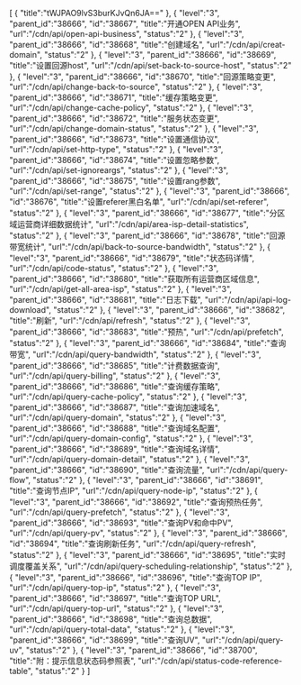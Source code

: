 [
	{
		"title":"tWJPAO9lvS3burKJvQn6JA=="
	},
	{
		"level":"3",
		"parent_id":"38666",
		"id":"38667",
		"title":"开通OPEN API业务",
		"url":"/cdn/api/open-api-business",
		"status":"2"
	},
	{
		"level":"3",
		"parent_id":"38666",
		"id":"38668",
		"title":"创建域名",
		"url":"/cdn/api/creat-domain",
		"status":"2"
	},
	{
		"level":"3",
		"parent_id":"38666",
		"id":"38669",
		"title":"设置回源host",
		"url":"/cdn/api/set-back-to-source-host",
		"status":"2"
	},
	{
		"level":"3",
		"parent_id":"38666",
		"id":"38670",
		"title":"回源策略变更",
		"url":"/cdn/api/change-back-to-source",
		"status":"2"
	},
	{
		"level":"3",
		"parent_id":"38666",
		"id":"38671",
		"title":"缓存策略变更",
		"url":"/cdn/api/change-cache-policy",
		"status":"2"
	},
	{
		"level":"3",
		"parent_id":"38666",
		"id":"38672",
		"title":"服务状态变更",
		"url":"/cdn/api/change-domain-status",
		"status":"2"
	},
	{
		"level":"3",
		"parent_id":"38666",
		"id":"38673",
		"title":"设置通信协议",
		"url":"/cdn/api/set-http-type",
		"status":"2"
	},
	{
		"level":"3",
		"parent_id":"38666",
		"id":"38674",
		"title":"设置忽略参数",
		"url":"/cdn/api/set-ignoreargs",
		"status":"2"
	},
	{
		"level":"3",
		"parent_id":"38666",
		"id":"38675",
		"title":"设置rang参数",
		"url":"/cdn/api/set-range",
		"status":"2"
	},
	{
		"level":"3",
		"parent_id":"38666",
		"id":"38676",
		"title":"设置referer黑白名单",
		"url":"/cdn/api/set-referer",
		"status":"2"
	},
	{
		"level":"3",
		"parent_id":"38666",
		"id":"38677",
		"title":"分区域运营商详细数据统计",
		"url":"/cdn/api/area-isp-detail-statistics",
		"status":"2"
	},
	{
		"level":"3",
		"parent_id":"38666",
		"id":"38678",
		"title":"回源带宽统计",
		"url":"/cdn/api/back-to-source-bandwidth",
		"status":"2"
	},
	{
		"level":"3",
		"parent_id":"38666",
		"id":"38679",
		"title":"状态码详情",
		"url":"/cdn/api/code-status",
		"status":"2"
	},
	{
		"level":"3",
		"parent_id":"38666",
		"id":"38680",
		"title":"获取所有运营商区域信息",
		"url":"/cdn/api/get-all-area-isp",
		"status":"2"
	},
	{
		"level":"3",
		"parent_id":"38666",
		"id":"38681",
		"title":"日志下载",
		"url":"/cdn/api/api-log-download",
		"status":"2"
	},
	{
		"level":"3",
		"parent_id":"38666",
		"id":"38682",
		"title":"刷新",
		"url":"/cdn/api/refresh",
		"status":"2"
	},
	{
		"level":"3",
		"parent_id":"38666",
		"id":"38683",
		"title":"预热",
		"url":"/cdn/api/prefetch",
		"status":"2"
	},
	{
		"level":"3",
		"parent_id":"38666",
		"id":"38684",
		"title":"查询带宽",
		"url":"/cdn/api/query-bandwidth",
		"status":"2"
	},
	{
		"level":"3",
		"parent_id":"38666",
		"id":"38685",
		"title":"计费数据查询",
		"url":"/cdn/api/query-billing",
		"status":"2"
	},
	{
		"level":"3",
		"parent_id":"38666",
		"id":"38686",
		"title":"查询缓存策略",
		"url":"/cdn/api/query-cache-policy",
		"status":"2"
	},
	{
		"level":"3",
		"parent_id":"38666",
		"id":"38687",
		"title":"查询加速域名",
		"url":"/cdn/api/query-domain",
		"status":"2"
	},
	{
		"level":"3",
		"parent_id":"38666",
		"id":"38688",
		"title":"查询域名配置",
		"url":"/cdn/api/query-domain-config",
		"status":"2"
	},
	{
		"level":"3",
		"parent_id":"38666",
		"id":"38689",
		"title":"查询域名详情",
		"url":"/cdn/api/query-domain-detail",
		"status":"2"
	},
	{
		"level":"3",
		"parent_id":"38666",
		"id":"38690",
		"title":"查询流量",
		"url":"/cdn/api/query-flow",
		"status":"2"
	},
	{
		"level":"3",
		"parent_id":"38666",
		"id":"38691",
		"title":"查询节点IP",
		"url":"/cdn/api/query-node-ip",
		"status":"2"
	},
	{
		"level":"3",
		"parent_id":"38666",
		"id":"38692",
		"title":"查询预热任务",
		"url":"/cdn/api/query-prefetch",
		"status":"2"
	},
	{
		"level":"3",
		"parent_id":"38666",
		"id":"38693",
		"title":"查询PV和命中PV",
		"url":"/cdn/api/query-pv",
		"status":"2"
	},
	{
		"level":"3",
		"parent_id":"38666",
		"id":"38694",
		"title":"查询刷新任务",
		"url":"/cdn/api/query-refresh",
		"status":"2"
	},
	{
		"level":"3",
		"parent_id":"38666",
		"id":"38695",
		"title":"实时调度覆盖关系",
		"url":"/cdn/api/query-scheduling-relationship",
		"status":"2"
	},
	{
		"level":"3",
		"parent_id":"38666",
		"id":"38696",
		"title":"查询TOP IP",
		"url":"/cdn/api/query-top-ip",
		"status":"2"
	},
	{
		"level":"3",
		"parent_id":"38666",
		"id":"38697",
		"title":"查询TOP URL",
		"url":"/cdn/api/query-top-url",
		"status":"2"
	},
	{
		"level":"3",
		"parent_id":"38666",
		"id":"38698",
		"title":"查询总数据",
		"url":"/cdn/api/query-total-data",
		"status":"2"
	},
	{
		"level":"3",
		"parent_id":"38666",
		"id":"38699",
		"title":"查询UV",
		"url":"/cdn/api/query-uv",
		"status":"2"
	},
	{
		"level":"3",
		"parent_id":"38666",
		"id":"38700",
		"title":"附：提示信息状态码参照表",
		"url":"/cdn/api/status-code-reference-table",
		"status":"2"
	}
]